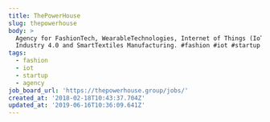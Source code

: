```yaml
---
title: ThePowerHouse
slug: thepowerhouse
body: >
  Agency for FashionTech, WearableTechnologies, Internet of Things (IoT),
  Industry 4.0 and SmartTextiles Manufacturing. #fashion #iot #startup #agency
tags:
  - fashion
  - iot
  - startup
  - agency
job_board_url: 'https://thepowerhouse.group/jobs/'
created_at: '2018-02-18T10:43:37.704Z'
updated_at: '2019-06-16T10:36:09.641Z'
---
```


